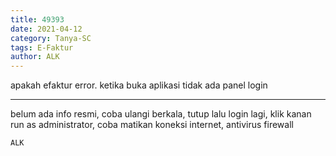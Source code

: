 ```yaml
---
title: 49393
date: 2021-04-12
category: Tanya-SC
tags: E-Faktur
author: ALK
---
```


apakah efaktur error. ketika buka aplikasi tidak ada panel login

---

belum ada info resmi, coba ulangi berkala, tutup lalu login lagi, klik kanan run as administrator, coba matikan koneksi internet, antivirus firewall

`ALK`
